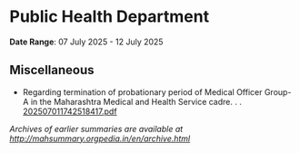 # Public Health Department

**Date Range**: 07 July 2025 - 12 July 2025


## Miscellaneous
- Regarding termination of probationary period of Medical Officer Group-A in the Maharashtra Medical and Health Service cadre. . .\
  [202507011742518417.pdf](https://gr.maharashtra.gov.in/Site/Upload/Government%20Resolutions/English/202507011742518417.pdf)


*Archives of earlier summaries are available at http://mahsummary.orgpedia.in/en/archive.html*
